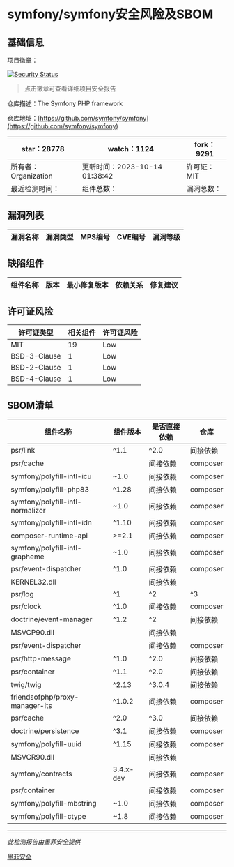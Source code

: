 # symfony/symfony安全风险及SBOM

## 基础信息

项目徽章：

[![Security Status](https://www.murphysec.com/platform3/v31/badge/1712905121146126336.svg)](https://www.murphysec.com/console/report/1691516035264176128/1712905121146126336)

> 点击徽章可查看详细项目安全报告

仓库描述：The Symfony PHP framework

仓库地址：[https://github.com/symfony/symfony](https://github.com/symfony/symfony)

| star：28778 | watch：1124 | fork：9291 |
| ----------- | -------------- | ------------ |
| 所有者：Organization | 更新时间：2023-10-14 01:38:42 | 许可证：MIT |
| 最近检测时间： | 组件总数： | 漏洞总数： |




## 漏洞列表

| 漏洞名称 | 漏洞类型 | MPS编号 | CVE编号 | 漏洞等级 |
| ------- | ------ | ------- | ------ | ----- |





## 缺陷组件

| 组件名称 | 版本 | 最小修复版本 | 依赖关系 | 修复建议 |
| -------- | ---- | ------------ | -------- | -------- |





## 许可证风险

| 许可证类型 | 相关组件 | 许可证风险 |
| ---------- | -------- | ---------- |
|MIT|19|Low|
|BSD-3-Clause|1|Low|
|BSD-2-Clause|1|Low|
|BSD-4-Clause|1|Low|




## SBOM清单

| 组件名称 | 组件版本 | 是否直接依赖 | 仓库 |
| -------- | -------- | ------------ | ---- |
|psr/link|^1.1|^2.0|间接依赖|composer|
|psr/cache||间接依赖|composer|
|symfony/polyfill-intl-icu|~1.0|间接依赖|composer|
|symfony/polyfill-php83|^1.28|间接依赖|composer|
|symfony/polyfill-intl-normalizer|~1.0|间接依赖|composer|
|symfony/polyfill-intl-idn|^1.10|间接依赖|composer|
|composer-runtime-api|>=2.1|间接依赖|composer|
|symfony/polyfill-intl-grapheme|~1.0|间接依赖|composer|
|psr/event-dispatcher|^1.0|间接依赖|composer|
|KERNEL32.dll||间接依赖||
|psr/log|^1|^2|^3|间接依赖|composer|
|psr/clock|^1.0|间接依赖|composer|
|doctrine/event-manager|^1.2|^2|间接依赖|composer|
|MSVCP90.dll||间接依赖||
|psr/event-dispatcher||间接依赖|composer|
|psr/http-message|^1.0|^2.0|间接依赖|composer|
|psr/container|^1.1|^2.0|间接依赖|composer|
|twig/twig|^2.13|^3.0.4|间接依赖|composer|
|friendsofphp/proxy-manager-lts|^1.0.2|间接依赖|composer|
|psr/cache|^2.0|^3.0|间接依赖|composer|
|doctrine/persistence|^3.1|间接依赖|composer|
|symfony/polyfill-uuid|^1.15|间接依赖|composer|
|MSVCR90.dll||间接依赖||
|symfony/contracts|3.4.x-dev|间接依赖|composer|
|psr/container||间接依赖|composer|
|symfony/polyfill-mbstring|~1.0|间接依赖|composer|
|symfony/polyfill-ctype|~1.8|间接依赖|composer|


------

*此检测报告由墨菲安全提供*

[墨菲安全](www.murphysec.com)